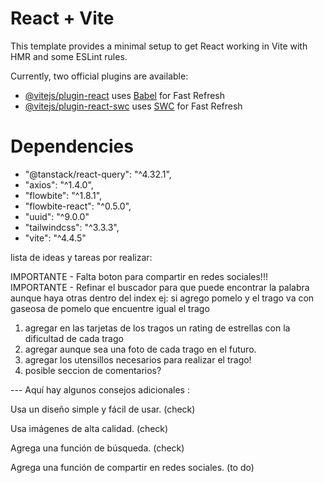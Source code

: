 # React + Vite

This template provides a minimal setup to get React working in Vite with HMR and some ESLint rules.

Currently, two official plugins are available:

- [@vitejs/plugin-react](https://github.com/vitejs/vite-plugin-react/blob/main/packages/plugin-react/README.md) uses [Babel](https://babeljs.io/) for Fast Refresh
- [@vitejs/plugin-react-swc](https://github.com/vitejs/vite-plugin-react-swc) uses [SWC](https://swc.rs/) for Fast Refresh

# Dependencies

- "@tanstack/react-query": "^4.32.1",
- "axios": "^1.4.0",
- "flowbite": "^1.8.1",
- "flowbite-react": "^0.5.0",
- "uuid": "^9.0.0"
- "tailwindcss": "^3.3.3",
- "vite": "^4.4.5"

lista de ideas y tareas por realizar: 

IMPORTANTE - Falta boton para compartir en redes sociales!!!
IMPORTANTE - Refinar el buscador para que puede encontrar la palabra aunque haya otras dentro del index ej: si agrego pomelo y el trago va con gaseosa de pomelo que encuentre igual el trago

1. agregar en las tarjetas de los tragos un rating de estrellas con la dificultad de cada trago
2. agregar aunque sea una foto de cada trago en el futuro.
3. agregar los utensillos necesarios para realizar el trago!
4. posible seccion de comentarios?

--- Aquí hay algunos consejos adicionales :

Usa un diseño simple y fácil de usar. (check)

Usa imágenes de alta calidad. (check)

Agrega una función de búsqueda. (check)

Agrega una función de compartir en redes sociales. (to do)
